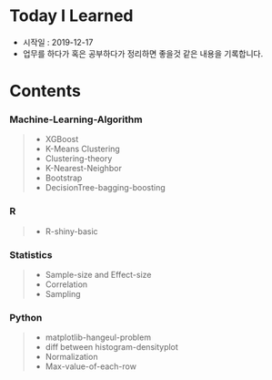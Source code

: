 # Today I Learned
* 시작일 : 2019-12-17
* 업무를 하다가 혹은 공부하다가 정리하면 좋을것 같은 내용을 기록합니다.

# Contents
### Machine-Learning-Algorithm
> * XGBoost
> * K-Means Clustering
> * Clustering-theory
> * K-Nearest-Neighbor
> * Bootstrap
> * DecisionTree-bagging-boosting
  
### R
> * R-shiny-basic
  
### Statistics
> * Sample-size and Effect-size
> * Correlation
> * Sampling
  
### Python
> * matplotlib-hangeul-problem
> * diff between histogram-densityplot
> * Normalization
> * Max-value-of-each-row
